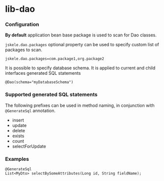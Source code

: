# lib-dao

 
### Configuration
 
 
**By default** application bean base package is used to scan for Dao classes. 
 
`jskele.dao.packages` optional property can be used to specify custom list of packages to scan.

```
jskele.dao.packages=com.package1,org.package2
```

It is possible to specify database schema. It is applied to current and child interfaces generated SQL statements
```
@Dao(schema="myDatabaseSchema")
```

### Supported generated SQL statements

The following prefixes can be used in method naming, in conjunction with `@GenerateSql` annotation.

* insert
* update
* delete
* exists
* count
* selectForUpdate


### Examples

```
@GenerateSql
List<MyDto> selectBySomeAttributes(Long id, String fieldName);
```
